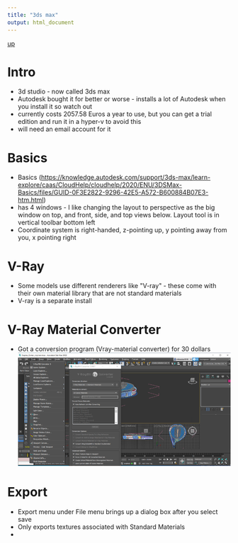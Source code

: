 ```yaml
---
title: "3ds max"
output: html_document
---
```

[up](https://mikewise2718.github.io/markdowndocs/)

# Intro
 - 3d studio - now called 3ds max 
 - Autodesk bought it for better or worse - installs a lot of Autodesk when you install it so watch out
 - currently costs 2057.58 Euros a year to use, but you can get a trial edition and run it in a hyper-v to avoid this
 - will need an email account for it

# Basics
- Basics (https://knowledge.autodesk.com/support/3ds-max/learn-explore/caas/CloudHelp/cloudhelp/2020/ENU/3DSMax-Basics/files/GUID-0F3E2822-9296-42E5-A572-B600884B07E3-htm.html)
- has 4 windows - I like changing the layout to perspective as the big window on top, and front, side, and top views below. Layout tool is in vertical toolbar bottom left
- Coordinate system is right-handed, z-pointing up, y pointing away from you, x pointing right 


# V-Ray 
- Some models use different renderers like "V-ray" - these come with their own material library that are not standard materials
- V-ray is a separate install


# V-Ray Material Converter
- Got a conversion program (Vray-material converter) for 30 dollars
![vraymatcvt](vraymaterialconverter.png)




# Export
- Export menu under File menu brings up a dialog box after you select save
- Only exports textures associated with Standard Materials
- 